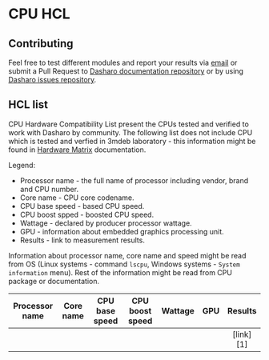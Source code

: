 # CPU HCL

## Contributing

Feel free to test different modules and report your results via
[email](mailto:contact@dasharo.com) or submit a Pull Request to
[Dasharo documentation repository](https://github.com/Dasharo/docs) or by using
[Dasharo issues repository](https://github.com/Dasharo/dasharo-issues/issues).

## HCL list

CPU Hardware Compatibility List present the CPUs tested and verified
to work with Dasharo by community. The following list does not include CPU
which is tested and verfied in 3mdeb laboratory - this information might be
found in [Hardware Matrix](../hardware-matrix.md) documentation.

Legend:
* Processor name - the full name of processor including vendor, brand and
    CPU number.
* Core name - CPU core codename.
* CPU base speed - based CPU speed.
* CPU boost spped - boosted CPU speed.
* Wattage - declared by producer processor wattage.
* GPU - information about embedded graphics processing unit.
* Results - link to measurement results.

Information about processor name, core name and speed might be read from OS
(Linux systems - command `lscpu`, Windows systems - `System information` menu).
Rest of the information might be read from CPU package or documentation.

| Processor name       | Core name          | CPU base speed  | CPU boost speed | Wattage | GPU   | Results       |
|:--------------------:|:------------------:|:---------------:|:---------------:|:-------:|:-----:|:-------------:|
|                      |                    |                 |                 |         |       | [link][1]     |
